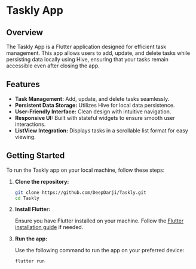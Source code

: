 # Taskly App

## Overview

The Taskly App is a Flutter application designed for efficient task management. This app allows users to add, update, and delete tasks while persisting data locally using Hive, ensuring that your tasks remain accessible even after closing the app.

## Features

- **Task Management:** Add, update, and delete tasks seamlessly.
- **Persistent Data Storage:** Utilizes Hive for local data persistence.
- **User-Friendly Interface:** Clean design with intuitive navigation.
- **Responsive UI:** Built with stateful widgets to ensure smooth user interactions.
- **ListView Integration:** Displays tasks in a scrollable list format for easy viewing.

## Getting Started

To run the Taskly app on your local machine, follow these steps:

1. **Clone the repository:**

   ```bash
   git clone https://github.com/DeepDarji/Taskly.git
   cd Taskly
   ```

2. **Install Flutter:**

   Ensure you have Flutter installed on your machine. Follow the [Flutter installation guide](https://flutter.dev/docs/get-started/install) if needed.

3. **Run the app:**

   Use the following command to run the app on your preferred device:

   ```bash
   flutter run
   ```


